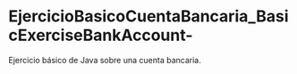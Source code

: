 # EjercicioBasicoCuentaBancaria_BasicExerciseBankAccount-
Ejercicio básico de Java sobre una cuenta bancaria.
